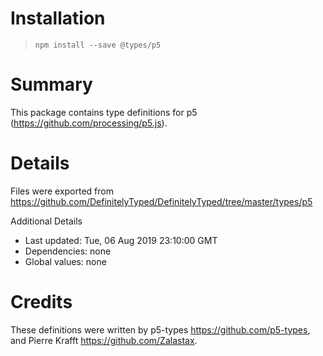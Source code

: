 # Installation
> `npm install --save @types/p5`

# Summary
This package contains type definitions for p5 (https://github.com/processing/p5.js).

# Details
Files were exported from https://github.com/DefinitelyTyped/DefinitelyTyped/tree/master/types/p5

Additional Details
 * Last updated: Tue, 06 Aug 2019 23:10:00 GMT
 * Dependencies: none
 * Global values: none

# Credits
These definitions were written by p5-types <https://github.com/p5-types>, and Pierre Krafft <https://github.com/Zalastax>.
